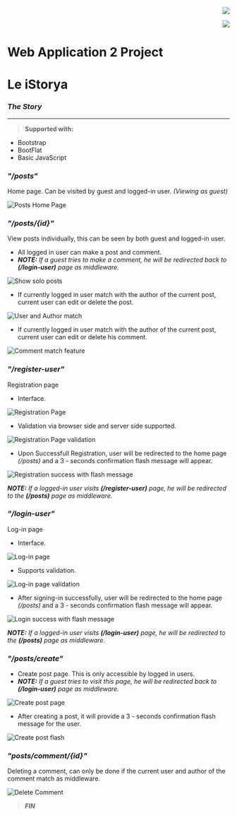 <p align="right"><img src="https://laravel.com/assets/img/components/logo-laravel.svg"></p>

<p align="right"><img src="https://poser.pugx.org/laravel/framework/v/stable.svg"></p>

# Web Application 2 Project


# Le iStorya
### *The Story*
----------

> **Supported with:**
* Bootstrap
* BootFlat
* Basic JavaScript


### *"/posts"*
Home page. Can be visited by guest and logged-in user.
*(Viewing as guest)*

![Posts Home Page](https://github.com/LynyrdRoss/ALQUIROZ-Project-WebApp-Laravel/blob/master/1.png "Posts Home Page")




### *"/posts/{id}"*
View posts individually, this can be seen by both guest and logged-in user.
+ All logged in user can make a post and comment.
+ *__NOTE:__ If a guest tries to make a comment, he will be redirected back to __(/login-user)__ page as middleware.*


![Show solo posts](https://github.com/LynyrdRoss/ALQUIROZ-Project-WebApp-Laravel/blob/master/8.png "Show solo posts")

+ If currently logged in user match with the author of the current post, current user can edit or delete the post.

![User and Author match](https://github.com/LynyrdRoss/ALQUIROZ-Project-WebApp-Laravel/blob/master/9.png "User and Author match")

* If currently logged in user match with the author of the current post, current user can edit or delete his comment.

![Comment match feature](https://github.com/LynyrdRoss/ALQUIROZ-Project-WebApp-Laravel/blob/master/12.png "Comment match feature")




### *"/register-user"*
Registration page
+ Interface.

![Registration Page](https://github.com/LynyrdRoss/ALQUIROZ-Project-WebApp-Laravel/blob/master/2.png "Registration Page")

+ Validation via browser side and server side supported.

![Registration Page validation](https://github.com/LynyrdRoss/ALQUIROZ-Project-WebApp-Laravel/blob/master/3.png "Registration Page validation")

+ Upon Successfull Registration, user will be redirected to the home page *(/posts)* and a 3 - seconds confirmation flash message will appear.

![Registration success with flash message](https://github.com/LynyrdRoss/ALQUIROZ-Project-WebApp-Laravel/blob/master/4.png "Registration success with flash message")

*__NOTE:__ If a logged-in user visits __(/register-user)__ page, he will be redirected to the __(/posts)__ page as middleware.*




### *"/login-user"*
Log-in page
+ Interface.

![Log-in page](https://github.com/LynyrdRoss/ALQUIROZ-Project-WebApp-Laravel/blob/master/5.png "Log-in page")

+ Supports validation.

![Log-in page validation](https://github.com/LynyrdRoss/ALQUIROZ-Project-WebApp-Laravel/blob/master/6.png "Log-in page validation")

+ After signing-in successfully, user will be redirected to the home page *(/posts)* and a 3 - seconds confirmation flash message will appear.

![Login success with flash message](https://github.com/LynyrdRoss/ALQUIROZ-Project-WebApp-Laravel/blob/master/7.png "Login success with flash message")

*__NOTE:__ If a logged-in user visits __(/login-user)__ page, he will be redirected to the __(/posts)__ page as middleware.*




### *"/posts/create"*
+ Create post page. This is only accessible by logged in users.
+ *__NOTE:__ If a guest tries to visit this page, he will be redirected back to __(/login-user)__ page as middleware.*

![Create post page](https://github.com/LynyrdRoss/ALQUIROZ-Project-WebApp-Laravel/blob/master/10.png "Create post page")

+ After creating a post, it will provide a 3 - seconds confirmation flash message for the user.

![Create post flash](https://github.com/LynyrdRoss/ALQUIROZ-Project-WebApp-Laravel/blob/master/11.png "Create post flash")




### *"posts/comment/{id}"*
Deleting a comment, can only be done if the current user and author of the comment match as middleware.

![Delete Comment](https://github.com/LynyrdRoss/ALQUIROZ-Project-WebApp-Laravel/blob/master/13.png "Delete Comment")


> **_FIN_**
